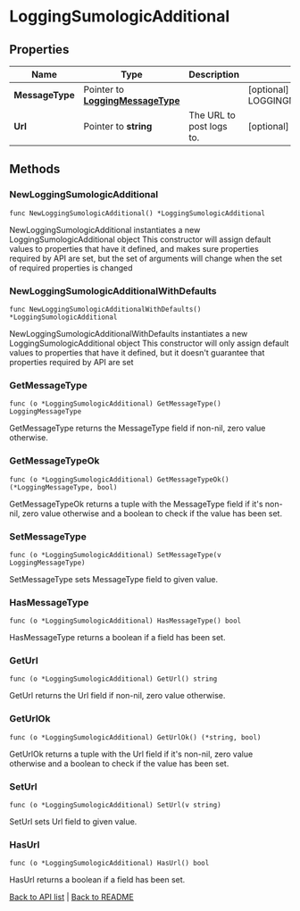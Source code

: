 # LoggingSumologicAdditional

## Properties

Name | Type | Description | Notes
------------ | ------------- | ------------- | -------------
**MessageType** | Pointer to [**LoggingMessageType**](LoggingMessageType.md) |  | [optional] [default to LOGGINGMESSAGETYPE_CLASSIC]
**Url** | Pointer to **string** | The URL to post logs to. | [optional] 

## Methods

### NewLoggingSumologicAdditional

`func NewLoggingSumologicAdditional() *LoggingSumologicAdditional`

NewLoggingSumologicAdditional instantiates a new LoggingSumologicAdditional object
This constructor will assign default values to properties that have it defined,
and makes sure properties required by API are set, but the set of arguments
will change when the set of required properties is changed

### NewLoggingSumologicAdditionalWithDefaults

`func NewLoggingSumologicAdditionalWithDefaults() *LoggingSumologicAdditional`

NewLoggingSumologicAdditionalWithDefaults instantiates a new LoggingSumologicAdditional object
This constructor will only assign default values to properties that have it defined,
but it doesn't guarantee that properties required by API are set

### GetMessageType

`func (o *LoggingSumologicAdditional) GetMessageType() LoggingMessageType`

GetMessageType returns the MessageType field if non-nil, zero value otherwise.

### GetMessageTypeOk

`func (o *LoggingSumologicAdditional) GetMessageTypeOk() (*LoggingMessageType, bool)`

GetMessageTypeOk returns a tuple with the MessageType field if it's non-nil, zero value otherwise
and a boolean to check if the value has been set.

### SetMessageType

`func (o *LoggingSumologicAdditional) SetMessageType(v LoggingMessageType)`

SetMessageType sets MessageType field to given value.

### HasMessageType

`func (o *LoggingSumologicAdditional) HasMessageType() bool`

HasMessageType returns a boolean if a field has been set.

### GetUrl

`func (o *LoggingSumologicAdditional) GetUrl() string`

GetUrl returns the Url field if non-nil, zero value otherwise.

### GetUrlOk

`func (o *LoggingSumologicAdditional) GetUrlOk() (*string, bool)`

GetUrlOk returns a tuple with the Url field if it's non-nil, zero value otherwise
and a boolean to check if the value has been set.

### SetUrl

`func (o *LoggingSumologicAdditional) SetUrl(v string)`

SetUrl sets Url field to given value.

### HasUrl

`func (o *LoggingSumologicAdditional) HasUrl() bool`

HasUrl returns a boolean if a field has been set.


[Back to API list](../README.md#documentation-for-api-endpoints) | [Back to README](../README.md)


